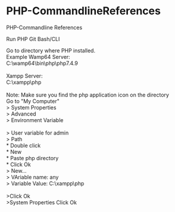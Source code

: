 # PHP-CommandlineReferences
PHP-Commandline References

Run PHP Git Bash/CLI

Go to directory where PHP installed.
<br /> Example Wamp64 Server:
<br /> C:\wamp64\bin\php\php7.4.9
<br /> 
<br /> Xampp Server:
<br /> C:\xampp\php
<br /> 
<br /> Note: Make sure you find the php application icon on the directory
<br /> 
Go to "My Computer"
<br /> > System Properties
<br /> > Advanced
<br /> > Environment Variable
<br /> 
<br /> > User variable for admin
<br /> > Path
<br /> * Double click
<br /> * New 
<br /> * Paste php directory
<br /> * Click Ok
<br /> > New...
<br /> > VAriable name: any
<br /> > Variable Value: C:\xampp\php
<br /> 
<br /> >Click Ok
<br /> >System Properties Click Ok


